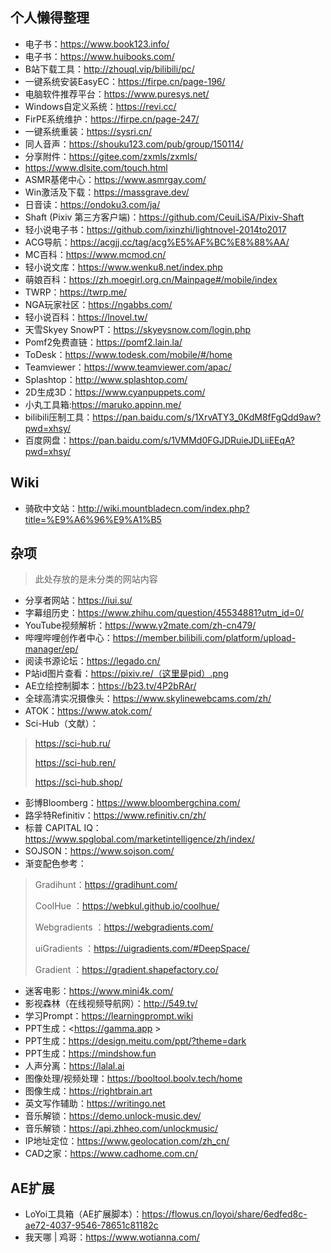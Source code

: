 ## 个人懒得整理
- 电子书：https://www.book123.info/
- 电子书：https://www.huibooks.com/
- B站下载工具：http://zhouql.vip/bilibili/pc/
- 一键系统安装EasyEC：https://firpe.cn/page-196/
- 电脑软件推荐平台：https://www.puresys.net/
- Windows自定义系统：https://revi.cc/
- FirPE系统维护：https://firpe.cn/page-247/
- 一键系统重装：https://sysri.cn/
- 同人音声：https://shouku123.com/pub/group/150114/
- 分享附件：https://gitee.com/zxmls/zxmls/
- https://www.dlsite.com/touch.html
- ASMR基佬中心：https://www.asmrgay.com/
- Win激活及下载：https://massgrave.dev/
- 日音读：https://ondoku3.com/ja/
- Shaft (Pixiv 第三方客户端)：https://github.com/CeuiLiSA/Pixiv-Shaft
- 轻小说电子书：https://github.com/ixinzhi/lightnovel-2014to2017
- ACG导航：https://acgjj.cc/tag/acg%E5%AF%BC%E8%88%AA/
- MC百科：https://www.mcmod.cn/
- 轻小说文库：https://www.wenku8.net/index.php
- 萌娘百科：https://zh.moegirl.org.cn/Mainpage#/mobile/index
- TWRP：https://twrp.me/
- NGA玩家社区：https://ngabbs.com/
- 轻小说百科：https://lnovel.tw/
- 天雪Skyey SnowPT：https://skyeysnow.com/login.php
- Pomf2免费直链：https://pomf2.lain.la/
- ToDesk：https://www.todesk.com/mobile/#/home
- Teamviewer：https://www.teamviewer.com/apac/
- Splashtop：http://www.splashtop.com/
- 2D生成3D：https://www.cyanpuppets.com/
- 小丸工具箱:https://maruko.appinn.me/
- bilibili压制工具：https://pan.baidu.com/s/1XrvATY3_0KdM8fFgQdd9aw?pwd=xhsy/
- 百度网盘：https://pan.baidu.com/s/1VMMd0FGJDRuieJDLiiEEqA?pwd=xhsy/
## Wiki
- 骑砍中文站：<http://wiki.mountbladecn.com/index.php?title=%E9%A6%96%E9%A1%B5>
## 杂项
> 此处存放的是未分类的网站内容
- 分享者网站：<https://iui.su/>
- 字幕组历史：<https://www.zhihu.com/question/45534881?utm_id=0/>
- YouTube视频解析：<https://www.y2mate.com/zh-cn479/>
- 哔哩哔哩创作者中心：<https://member.bilibili.com/platform/upload-manager/ep/>
- 阅读书源论坛：<https://legado.cn/>
- P站id图片查看：<https://pixiv.re/（这里是pid）.png>
- AE立绘控制脚本：<https://b23.tv/4P2bRAr/>
- 全球高清实况摄像头：<https://www.skylinewebcams.com/zh/>
- ATOK：<https://www.atok.com/>
- Sci-Hub（文献）：
> https://sci-hub.ru/
> 
> https://sci-hub.ren/
> 
> https://sci-hub.shop/
- 彭博Bloomberg：<https://www.bloombergchina.com/>
- 路孚特Refinitiv：<https://www.refinitiv.cn/zh/>
- 标普 CAPITAL IQ：<https://www.spglobal.com/marketintelligence/zh/index/>
- SOJSON：<https://www.sojson.com/>
- 渐变配色参考：
> Gradihunt：<https://gradihunt.com/>
> 
> CoolHue ：<https://webkul.github.io/coolhue/>
> 
> Webgradients ：<https://webgradients.com/>
> 
> uiGradients ：<https://uigradients.com/#DeepSpace/>
> 
> Gradient ：<https://gradient.shapefactory.co/>
- 迷客电影：<https://www.mini4k.com/>
- 影视森林（在线视频导航网）：<http://549.tv/>
- 学习Prompt：<https://learningprompt.wiki>
- PPT生成：<https://gamma.app >
- PPT生成：<https://design.meitu.com/ppt/?theme=dark>
- PPT生成：<https://mindshow.fun>
- 人声分离：<https://lalal.ai>
- 图像处理/视频处理：<https://booltool.boolv.tech/home>
- 图像生成：<https://rightbrain.art>
- 英文写作辅助：<https://writingo.net>
- 音乐解锁：<https://demo.unlock-music.dev/>
- 音乐解锁：<https://api.zhheo.com/unlockmusic/>
- IP地址定位：<https://www.geolocation.com/zh_cn/>
- CAD之家：https://www.cadhome.com.cn/
## AE扩展
- LoYoi工具箱（AE扩展脚本）：<https://flowus.cn/loyoi/share/6edfed8c-ae72-4037-9546-78651c81182c>
- 我天哪 | 鸡哥：<https://www.wotianna.com/>
